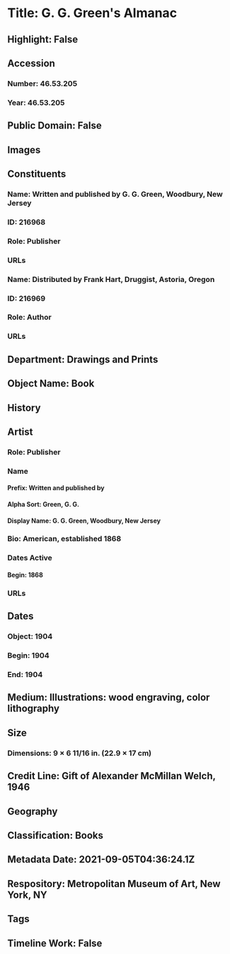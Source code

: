 # Title: G. G. Green's Almanac
## Highlight: False
## Accession
### Number: 46.53.205
### Year: 46.53.205
## Public Domain: False
## Images
## Constituents
### Name: Written and published by G. G. Green, Woodbury, New Jersey
### ID: 216968
### Role: Publisher
### URLs
### Name: Distributed by Frank Hart, Druggist, Astoria, Oregon
### ID: 216969
### Role: Author
### URLs
## Department: Drawings and Prints
## Object Name: Book
## History
## Artist
### Role: Publisher
### Name
#### Prefix: Written and published by
#### Alpha Sort: Green, G. G.
#### Display Name: G. G. Green, Woodbury, New Jersey
### Bio: American, established 1868
### Dates Active
#### Begin: 1868
### URLs
## Dates
### Object: 1904
### Begin: 1904
### End: 1904
## Medium: Illustrations: wood engraving, color lithography
## Size
### Dimensions: 9 × 6 11/16 in. (22.9 × 17 cm)
## Credit Line: Gift of Alexander McMillan Welch, 1946
## Geography
## Classification: Books
## Metadata Date: 2021-09-05T04:36:24.1Z
## Respository: Metropolitan Museum of Art, New York, NY
## Tags
## Timeline Work: False